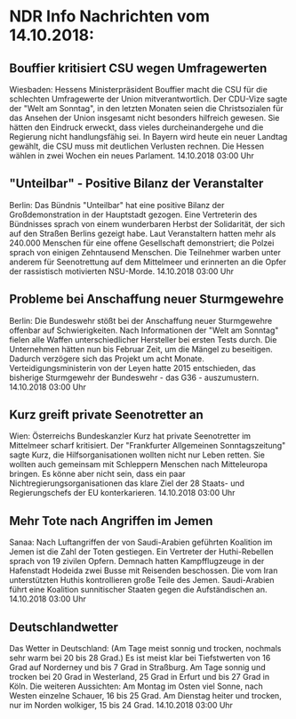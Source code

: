# NDR Info Nachrichten vom 14.10.2018:


## Bouffier kritisiert CSU wegen Umfragewerten
Wiesbaden:	Hessens Ministerpräsident Bouffier macht die CSU für die schlechten Umfragewerte der Union mitverantwortlich. Der CDU-Vize sagte der "Welt am Sonntag", in den letzten Monaten seien die Christsozialen für das Ansehen der Union insgesamt nicht besonders hilfreich gewesen. Sie hätten den Eindruck erweckt, dass vieles durcheinandergehe und die Regierung nicht handlungsfähig sei. In Bayern wird heute ein neuer Landtag gewählt, die CSU muss mit deutlichen Verlusten rechnen. Die Hessen wählen in zwei Wochen ein neues Parlament. 14.10.2018 03:00 Uhr 

## "Unteilbar" - Positive Bilanz der Veranstalter
Berlin: Das Bündnis "Unteilbar" hat eine positive Bilanz der Großdemonstration in der Hauptstadt gezogen. Eine Vertreterin des Bündnisses sprach von einem wunderbaren Herbst der Solidarität, der sich auf den Straßen Berlins gezeigt habe. Laut Veranstaltern hatten mehr als 240.000 Menschen für eine offene Gesellschaft demonstriert; die Polzei sprach von einigen Zehntausend Menschen. Die Teilnehmer warben unter anderem für Seenotrettung auf dem Mittelmeer und erinnerten an die Opfer der rassistisch motivierten NSU-Morde. 14.10.2018 03:00 Uhr 

## Probleme bei Anschaffung neuer Sturmgewehre
Berlin:	Die Bundeswehr stößt bei der Anschaffung neuer Sturmgewehre offenbar auf Schwierigkeiten. Nach Informationen der "Welt am Sonntag" fielen alle Waffen unterschiedlicher Hersteller bei ersten Tests durch. Die Unternehmen hätten nun bis Februar Zeit, um die Mängel zu beseitigen. Dadurch verzögere sich das Projekt um acht Monate. Verteidigungsministerin von der Leyen hatte 2015 entschieden, das bisherige Sturmgewehr der Bundeswehr - das G36 - auszumustern. 14.10.2018 03:00 Uhr 

## Kurz greift private Seenotretter an
Wien: Österreichs Bundeskanzler Kurz hat private Seenotretter im Mittelmeer scharf kritisiert. Der "Frankfurter Allgemeinen Sonntagszeitung" sagte Kurz, die Hilfsorganisationen wollten nicht nur Leben retten. Sie wollten auch gemeinsam mit Schleppern Menschen nach Mitteleuropa bringen. Es könne aber nicht sein, dass ein paar Nichtregierungsorganisationen das klare Ziel der 28 Staats- und Regierungschefs der EU konterkarieren. 14.10.2018 03:00 Uhr 

## Mehr Tote nach Angriffen im Jemen
Sanaa: Nach Luftangriffen der von Saudi-Arabien geführten Koalition im Jemen ist die Zahl der Toten gestiegen. Ein Vertreter der Huthi-Rebellen sprach von 19 zivilen Opfern. Demnach hatten Kampfflugzeuge in der Hafenstadt Hodeida zwei Busse mit Reisenden beschossen. Die vom Iran unterstützten Huthis kontrollieren große Teile des Jemen. Saudi-Arabien führt eine Koalition sunnitischer Staaten gegen die Aufständischen an. 14.10.2018 03:00 Uhr 

## Deutschlandwetter
Das Wetter in Deutschland:
(Am Tage meist sonnig und trocken, nochmals sehr warm bei 20 bis 28 Grad.) Es ist meist klar bei Tiefstwerten von 16 Grad auf Norderney und bis 7 Grad in Straßburg. Am Tage sonnig und trocken bei 20 Grad in Westerland, 25 Grad in Erfurt und bis 27 Grad in Köln. Die weiteren Aussichten: Am Montag im Osten viel Sonne, nach Westen einzelne Schauer, 16 bis 25 Grad. Am Dienstag heiter und trocken, nur im Norden wolkiger, 15 bis 24 Grad. 14.10.2018 03:00 Uhr 
